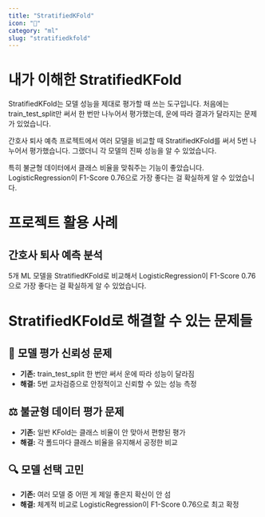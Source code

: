 ```yaml
---
title: "StratifiedKFold"
icon: "🔄"
category: "ml"
slug: "stratifiedkfold"
---
```


# 내가 이해한 StratifiedKFold

StratifiedKFold는 모델 성능을 제대로 평가할 때 쓰는 도구입니다. 처음에는 train_test_split만 써서 한 번만 나누어서 평가했는데, 운에 따라 결과가 달라지는 문제가 있었습니다.

간호사 퇴사 예측 프로젝트에서 여러 모델을 비교할 때 StratifiedKFold를 써서 5번 나누어서 평가했습니다. 그랬더니 각 모델의 진짜 성능을 알 수 있었습니다.

특히 불균형 데이터에서 클래스 비율을 맞춰주는 기능이 좋았습니다. LogisticRegression이 F1-Score 0.76으로 가장 좋다는 걸 확실하게 알 수 있었습니다.

# 프로젝트 활용 사례

## 간호사 퇴사 예측 분석
5개 ML 모델을 StratifiedKFold로 비교해서 LogisticRegression이 F1-Score 0.76으로 가장 좋다는 걸 확실하게 알 수 있었습니다.

# StratifiedKFold로 해결할 수 있는 문제들

## 🎲 모델 평가 신뢰성 문제
- **기존:** train_test_split 한 번만 써서 운에 따라 성능이 달라짐
- **해결:** 5번 교차검증으로 안정적이고 신뢰할 수 있는 성능 측정

## ⚖️ 불균형 데이터 평가 문제
- **기존:** 일반 KFold는 클래스 비율이 안 맞아서 편향된 평가
- **해결:** 각 폴드마다 클래스 비율을 유지해서 공정한 비교

## 🔍 모델 선택 고민
- **기존:** 여러 모델 중 어떤 게 제일 좋은지 확신이 안 섬
- **해결:** 체계적 비교로 LogisticRegression이 F1-Score 0.76으로 최고 확정